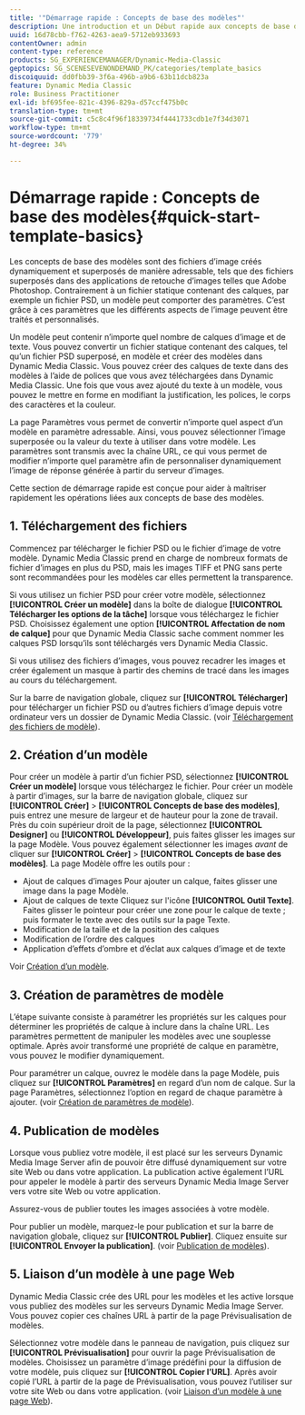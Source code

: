 ```yaml
---
title: '"Démarrage rapide : Concepts de base des modèles"'
description: Une introduction et un Début rapide aux concepts de base des modèles pour vous aider à maîtriser rapidement les opérations.
uuid: 16d78cbb-f762-4263-aea9-5712eb933693
contentOwner: admin
content-type: reference
products: SG_EXPERIENCEMANAGER/Dynamic-Media-Classic
geptopics: SG_SCENESEVENONDEMAND_PK/categories/template_basics
discoiquuid: dd0fbb39-3f6a-496b-a9b6-63b11dcb823a
feature: Dynamic Media Classic
role: Business Practitioner
exl-id: bf695fee-821c-4396-829a-d57ccf475b0c
translation-type: tm+mt
source-git-commit: c5c8c4f96f18339734f4441733cdb1e7f34d3071
workflow-type: tm+mt
source-wordcount: '779'
ht-degree: 34%

---
```


# Démarrage rapide : Concepts de base des modèles{#quick-start-template-basics}

Les concepts de base des modèles sont des fichiers d’image créés dynamiquement et superposés de manière adressable, tels que des fichiers superposés dans des applications de retouche d’images telles que Adobe Photoshop. Contrairement à un fichier statique contenant des calques, par exemple un fichier PSD, un modèle peut comporter des paramètres. C’est grâce à ces paramètres que les différents aspects de l’image peuvent être traités et personnalisés.

Un modèle peut contenir n’importe quel nombre de calques d’image et de texte. Vous pouvez convertir un fichier statique contenant des calques, tel qu’un fichier PSD superposé, en modèle et créer des modèles dans Dynamic Media Classic. Vous pouvez créer des calques de texte dans des modèles à l’aide de polices que vous avez téléchargées dans Dynamic Media Classic. Une fois que vous avez ajouté du texte à un modèle, vous pouvez le mettre en forme en modifiant la justification, les polices, le corps des caractères et la couleur.

La page Paramètres vous permet de convertir n’importe quel aspect d’un modèle en paramètre adressable. Ainsi, vous pouvez sélectionner l’image superposée ou la valeur du texte à utiliser dans votre modèle. Les paramètres sont transmis avec la chaîne URL, ce qui vous permet de modifier n’importe quel paramètre afin de personnaliser dynamiquement l’image de réponse générée à partir du serveur d’images.

Cette section de démarrage rapide est conçue pour aider à maîtriser rapidement les opérations liées aux concepts de base des modèles. 

## 1. Téléchargement des fichiers

Commencez par télécharger le fichier PSD ou le fichier d’image de votre modèle. Dynamic Media Classic prend en charge de nombreux formats de fichier d’images en plus du PSD, mais les images TIFF et PNG sans perte sont recommandées pour les modèles car elles permettent la transparence.

Si vous utilisez un fichier PSD pour créer votre modèle, sélectionnez **[!UICONTROL Créer un modèle]** dans la boîte de dialogue **[!UICONTROL Télécharger les options de la tâche]** lorsque vous téléchargez le fichier PSD. Choisissez également une option **[!UICONTROL Affectation de nom de calque]** pour que Dynamic Media Classic sache comment nommer les calques PSD lorsqu’ils sont téléchargés vers Dynamic Media Classic.

Si vous utilisez des fichiers d’images, vous pouvez recadrer les images et créer également un masque à partir des chemins de tracé dans les images au cours du téléchargement.

Sur la barre de navigation globale, cliquez sur **[!UICONTROL Télécharger]** pour télécharger un fichier PSD ou d’autres fichiers d’image depuis votre ordinateur vers un dossier de Dynamic Media Classic. (voir [Téléchargement des fichiers de modèle](uploading-template-files.md#uploading_template_files)).

## 2. Création d’un modèle

Pour créer un modèle à partir d’un fichier PSD, sélectionnez **[!UICONTROL Créer un modèle]** lorsque vous téléchargez le fichier. Pour créer un modèle à partir d’images, sur la barre de navigation globale, cliquez sur **[!UICONTROL Créer]** > **[!UICONTROL Concepts de base des modèles]**, puis entrez une mesure de largeur et de hauteur pour la zone de travail. Près du coin supérieur droit de la page, sélectionnez **[!UICONTROL Designer]** ou **[!UICONTROL Développeur]**, puis faites glisser les images sur la page Modèle. Vous pouvez également sélectionner les images *avant* de cliquer sur **[!UICONTROL Créer]** > **[!UICONTROL Concepts de base des modèles]**. La page Modèle offre les outils pour :

* Ajout de calques d’images Pour ajouter un calque, faites glisser une image dans la page Modèle.
* Ajout de calques de texte Cliquez sur l&#39;icône **[!UICONTROL Outil Texte]**. Faites glisser le pointeur pour créer une zone pour le calque de texte ; puis formater le texte avec des outils sur la page Texte.
* Modification de la taille et de la position des calques
* Modification de l’ordre des calques
* Application d’effets d’ombre et d’éclat aux calques d’image et de texte 

Voir [Création d’un modèle](creating-template.md#creating_a_template).

## 3. Création de paramètres de modèle

L’étape suivante consiste à paramétrer les propriétés sur les calques pour déterminer les propriétés de calque à inclure dans la chaîne URL. Les paramètres permettent de manipuler les modèles avec une souplesse optimale. Après avoir transformé une propriété de calque en paramètre, vous pouvez le modifier dynamiquement.

Pour paramétrer un calque, ouvrez le modèle dans la page Modèle, puis cliquez sur **[!UICONTROL Paramètres]** en regard d’un nom de calque. Sur la page Paramètres, sélectionnez l’option en regard de chaque paramètre à ajouter. (voir [Création de paramètres de modèle](creating-template-parameters.md#creating_template_parameters)).

## 4. Publication de modèles

Lorsque vous publiez votre modèle, il est placé sur les serveurs Dynamic Media Image Server afin de pouvoir être diffusé dynamiquement sur votre site Web ou dans votre application. La publication active également l’URL pour appeler le modèle à partir des serveurs Dynamic Media Image Server vers votre site Web ou votre application.

Assurez-vous de publier toutes les images associées à votre modèle.

Pour publier un modèle, marquez-le pour publication et sur la barre de navigation globale, cliquez sur **[!UICONTROL Publier]**. Cliquez ensuite sur **[!UICONTROL Envoyer la publication]**. (voir [Publication de modèles](publishing-templates.md#publishing_templates)).

## 5. Liaison d’un modèle à une page Web

Dynamic Media Classic crée des URL pour les modèles et les active lorsque vous publiez des modèles sur les serveurs Dynamic Media Image Server. Vous pouvez copier ces chaînes URL à partir de la page Prévisualisation de modèles.

Sélectionnez votre modèle dans le panneau de navigation, puis cliquez sur **[!UICONTROL Prévisualisation]** pour ouvrir la page Prévisualisation de modèles. Choisissez un paramètre d’image prédéfini pour la diffusion de votre modèle, puis cliquez sur **[!UICONTROL Copier l’URL]**. Après avoir copié l’URL à partir de la page de Prévisualisation, vous pouvez l’utiliser sur votre site Web ou dans votre application. (voir [Liaison d’un modèle à une page Web](linking-template-web-page.md#linking_a_template_to_a_web_page)).
